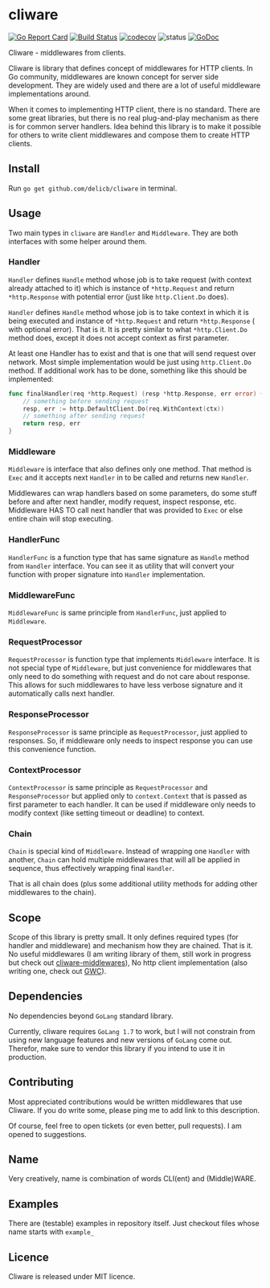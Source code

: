 # cliware
[![Go Report Card](https://goreportcard.com/badge/github.com/delicb/cliware)](https://goreportcard.com/report/github.com/delicb/cliware)
[![Build Status](https://travis-ci.org/delicb/cliware.svg?branch=master)](https://travis-ci.org/delicb/cliware)
[![codecov](https://codecov.io/gh/delicb/cliware/branch/master/graph/badge.svg)](https://codecov.io/gh/delicb/cliware)
![status](https://img.shields.io/badge/status-beta-orange.svg)
[![GoDoc](https://img.shields.io/badge/godoc-reference-blue.svg)](http://godoc.org/github.com/delicb/cliware)

Cliware - middlewares from clients.

Cliware is library that defines concept of middlewares for HTTP clients. In 
Go community, middlewares are known concept for server side development. They
are widely used and there are a lot of useful middleware implementations around.

When it comes to implementing HTTP client, there is no standard. There are some
great libraries, but there is no real plug-and-play mechanism as there is for
common server handlers. Idea behind this library is to make it possible for 
others to write client middlewares and compose them to create HTTP clients.

## Install
Run `go get github.com/delicb/cliware` in terminal.

## Usage
Two main types in `cliware` are `Handler` and `Middleware`. They are both 
interfaces with some helper around them. 

### Handler
`Handler` defines `Handle` method whose job is to take request (with context
already attached to it) which is instance of `*http.Request` and return 
`*http.Response` with potential error (just like `http.Client.Do` does).



`Handler` defines `Handle` method whose job is to take context in which it is
being executed and instance of `*http.Request` and return `*http.Response` (
with optional error). That is it. It is pretty similar to what `*http.Client.Do`
method does, except it does not accept context as first parameter.

At least one Handler has to exist and that is one that will send request over
network. Most simple implementation would be just using `http.Client.Do` method.
If additional work has to be done, something like this should be implemented:
```go
func finalHandler(req *http.Request) (resp *http.Response, err error) {
    // something before sending request
    resp, err := http.DefaultClient.Do(req.WithContext(ctx))
    // something after sending request
    return resp, err
}
```

### Middleware
`Middleware` is interface that also defines only one method. That method is
`Exec` and it accepts next `Handler` in to be called and returns new `Handler`.

Middlewares can wrap handlers based on some parameters, do some stuff before and
after next handler, modify request, inspect response, etc. Middleware HAS TO
call next handler that was provided to `Exec` or else entire chain will stop
executing.

### HandlerFunc
`HandlerFunc` is a function type that has same signature as `Handle` method
from `Handler` interface. You can see it as utility that will convert your 
function with proper signature into `Handler` implementation.

### MiddlewareFunc 
`MiddlewareFunc` is same principle from `HandlerFunc`, just applied to `Middleware`.

### RequestProcessor
`RequestProcessor` is function type that implements `Middleware` interface. It is
not special type of `Middleware`, but just convenience for middlewares that only
need to do something with request and do not care about response. This allows for
such middlewares to have less verbose signature and it automatically calls next
handler.

### ResponseProcessor
`ResponseProcessor` is same principle as `RequestProcessor`, just applied to
responses. So, if middleware only needs to inspect response you can use this
convenience function.

### ContextProcessor
`ContextProcessor` is same principle as `RequestProcessor` and `ResponseProcessor`
but applied only to `context.Context` that is passed as first parameter to each
handler. It can be used if middleware only needs to modify context (like setting
timeout or deadline) to context.

### Chain
`Chain` is special kind of `Middleware`. Instead of wrapping one `Handler` with
another, `Chain` can hold multiple middlewares that will all be applied in 
sequence, thus effectively wrapping final `Handler`.

That is all chain does (plus some additional utility methods for adding other
middlewares to the chain).

## Scope
Scope of this library is pretty small. It only defines required types (for
handler and middleware) and mechanism how they are chained. That is it.
No useful middlewares (I am writing library of them, still work in progress but 
check out [cliware-middlewares](https://github.com/delicb/cliware-middlewares)),
No http client implementation (also writing one, check out 
[GWC](https://github.com/delicb/gwc)). 

## Dependencies
No dependencies beyond `GoLang` standard library.

Currently, cliware requires `GoLang 1.7` to work, but I will not constrain from 
using new language features and new versions of `GoLang` come out. Therefor, 
make sure to vendor this library if you intend to use it in production.

## Contributing
Most appreciated contributions would be written middlewares that use Cliware.
If you do write some, please ping me to add link to this description.

Of course, feel free to open tickets (or even better, pull requests). I am opened
to suggestions. 

## Name
Very creatively, name is combination of words CLI(ent) and (Middle)WARE. 

## Examples
There are (testable) examples in repository itself. Just checkout files whose
name starts with `example_`

## Licence
Cliware is released under MIT licence.
